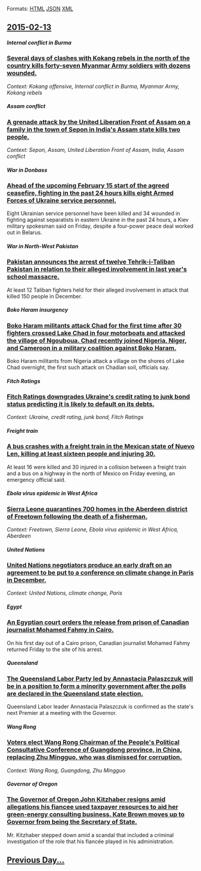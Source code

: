 
Formats: [HTML](2015/02/13/index.html)  [JSON](2015/02/13/index.json)  [XML](2015/02/13/index.xml)  

## [2015-02-13](/news/2015/02/13/index.md)

##### Internal conflict in Burma
### [Several days of clashes with Kokang rebels in the north of the country kills forty-seven Myanmar Army soldiers with dozens wounded. ](/news/2015/02/13/several-days-of-clashes-with-kokang-rebels-in-the-north-of-the-country-kills-forty-seven-myanmar-army-soldiers-with-dozens-wounded.md)
_Context: Kokang offensive, Internal conflict in Burma, Myanmar Army, Kokang rebels_

##### Assam conflict
### [A grenade attack by the United Liberation Front of Assam on a family in the town of Sepon in India's Assam state kills two people. ](/news/2015/02/13/a-grenade-attack-by-the-united-liberation-front-of-assam-on-a-family-in-the-town-of-sepon-in-india-s-assam-state-kills-two-people.md)
_Context: Sepon, Assam, United Liberation Front of Assam, India, Assam conflict_

##### War in Donbass
### [Ahead of the upcoming February 15 start of the agreed ceasefire, fighting in the past 24 hours kills eight Armed Forces of Ukraine service personnel. ](/news/2015/02/13/ahead-of-the-upcoming-february-15-start-of-the-agreed-ceasefire-fighting-in-the-past-24-hours-kills-eight-armed-forces-of-ukraine-service-p.md)
Eight Ukrainian service personnel have been killed and 34 wounded in fighting against separatists in eastern Ukraine in the past 24 hours, a Kiev military spokesman said on Friday, despite a four-power peace deal worked out in Belarus.

##### War in North-West Pakistan
### [Pakistan announces the arrest of twelve Tehrik-i-Taliban Pakistan in relation to their alleged involvement in last year's school massacre. ](/news/2015/02/13/pakistan-announces-the-arrest-of-twelve-tehrik-i-taliban-pakistan-in-relation-to-their-alleged-involvement-in-last-year-s-school-massacre.md)
At least 12 Taliban fighters held for their alleged involvement in attack that killed 150 people in December.

##### Boko Haram insurgency
### [Boko Haram militants attack Chad for the first time after 30 fighters crossed Lake Chad in four motorboats and attacked the village of Ngouboua. Chad recently joined Nigeria, Niger, and Cameroon in a military coalition against Boko Haram. ](/news/2015/02/13/boko-haram-militants-attack-chad-for-the-first-time-after-30-fighters-crossed-lake-chad-in-four-motorboats-and-attacked-the-village-of-ngoub.md)
Boko Haram militants from Nigeria attack a village on the shores of Lake Chad overnight, the first such attack on Chadian soil, officials say.

##### Fitch Ratings
### [Fitch Ratings downgrades Ukraine's credit rating to junk bond status predicting it is likely to default on its debts. ](/news/2015/02/13/fitch-ratings-downgrades-ukraine-s-credit-rating-to-junk-bond-status-predicting-it-is-likely-to-default-on-its-debts.md)
_Context: Ukraine, credit rating, junk bond, Fitch Ratings_

##### Freight train
### [A bus crashes with a freight train in the Mexican state of Nuevo Len, killing at least sixteen people and injuring 30. ](/news/2015/02/13/a-bus-crashes-with-a-freight-train-in-the-mexican-state-of-nuevo-leon-killing-at-least-sixteen-people-and-injuring-30.md)
At least 16 were killed and 30 injured in a collision between a freight train and a bus on a highway in the north of Mexico on Friday evening, an emergency official said.

##### Ebola virus epidemic in West Africa
### [Sierra Leone quarantines 700 homes in the Aberdeen district of Freetown following the death of a fisherman. ](/news/2015/02/13/sierra-leone-quarantines-700-homes-in-the-aberdeen-district-of-freetown-following-the-death-of-a-fisherman.md)
_Context: Freetown, Sierra Leone, Ebola virus epidemic in West Africa, Aberdeen_

##### United Nations
### [United Nations negotiators produce an early draft on an agreement to be put to a conference on climate change in Paris in December. ](/news/2015/02/13/united-nations-negotiators-produce-an-early-draft-on-an-agreement-to-be-put-to-a-conference-on-climate-change-in-paris-in-december.md)
_Context: United Nations, climate change, Paris_

##### Egypt
### [An Egyptian court orders the release from prison of Canadian journalist Mohamed Fahmy in Cairo. ](/news/2015/02/13/an-egyptian-court-orders-the-release-from-prison-of-canadian-journalist-mohamed-fahmy-in-cairo.md)
On his first day out of a Cairo prison, Canadian journalist Mohamed Fahmy returned Friday to the site of his arrest.

##### Queensland
### [The Queensland Labor Party led by Annastacia Palaszczuk will be in a position to form a minority government after the polls are declared in the Queensland state election. ](/news/2015/02/13/the-queensland-labor-party-led-by-annastacia-palaszczuk-will-be-in-a-position-to-form-a-minority-government-after-the-polls-are-declared-in.md)
Queensland Labor leader Annastacia Palaszczuk is confirmed as the state&#039;s next Premier at a meeting with the Governor.

##### Wang Rong
### [Voters elect Wang Rong Chairman of the People's Political Consultative Conference of Guangdong province, in China, replacing Zhu Mingguo, who was dismissed for corruption. ](/news/2015/02/13/voters-elect-wang-rong-chairman-of-the-people-s-political-consultative-conference-of-guangdong-province-in-china-replacing-zhu-mingguo-wh.md)
_Context: Wang Rong, Guangdong, Zhu Mingguo_

##### Governor of Oregon
### [The Governor of Oregon John Kitzhaber resigns amid allegations his fiancee used taxpayer resources to aid her green-energy consulting business. Kate Brown moves up to Governor from being the Secretary of State. ](/news/2015/02/13/the-governor-of-oregon-john-kitzhaber-resigns-amid-allegations-his-fiancee-used-taxpayer-resources-to-aid-her-green-energy-consulting-busine.md)
Mr. Kitzhaber stepped down amid a scandal that included a criminal investigation of the role that his fiancée played in his administration.

## [Previous Day...](/news/2015/02/12/index.md)

